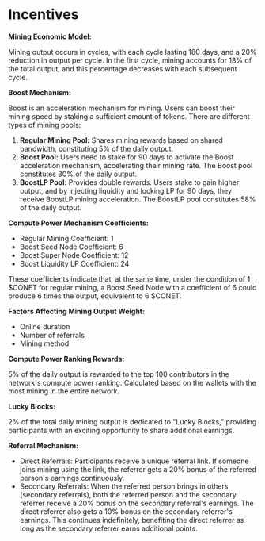 # Incentives

**Mining Economic Model:**

Mining output occurs in cycles, with each cycle lasting 180 days, and a 20% reduction in output per cycle. In the first cycle, mining accounts for 18% of the total output, and this percentage decreases with each subsequent cycle.

**Boost Mechanism:**

Boost is an acceleration mechanism for mining. Users can boost their mining speed by staking a sufficient amount of tokens. There are different types of mining pools:

1. **Regular Mining Pool:** Shares mining rewards based on shared bandwidth, constituting 5% of the daily output.
2. **Boost Pool:** Users need to stake for 90 days to activate the Boost acceleration mechanism, accelerating their mining rate. The Boost pool constitutes 30% of the daily output.
3. **BoostLP Pool:** Provides double rewards. Users stake to gain higher output, and by injecting liquidity and locking LP for 90 days, they receive BoostLP mining acceleration. The BoostLP pool constitutes 58% of the daily output.

**Compute Power Mechanism Coefficients:**

* Regular Mining Coefficient: 1
* Boost Seed Node Coefficient: 6
* Boost Super Node Coefficient: 12
* Boost Liquidity LP Coefficient: 24

These coefficients indicate that, at the same time, under the condition of 1 $CONET for regular mining, a Boost Seed Node with a coefficient of 6 could produce 6 times the output, equivalent to 6 $CONET.

**Factors Affecting Mining Output Weight:**

* Online duration
* Number of referrals
* Mining method

**Compute Power Ranking Rewards:**

5% of the daily output is rewarded to the top 100 contributors in the network's compute power ranking. Calculated based on the wallets with the most mining in the entire network.

**Lucky Blocks:**

2% of the total daily mining output is dedicated to "Lucky Blocks," providing participants with an exciting opportunity to share additional earnings.

**Referral Mechanism:**

* Direct Referrals: Participants receive a unique referral link. If someone joins mining using the link, the referrer gets a 20% bonus of the referred person's earnings continuously.
* Secondary Referrals: When the referred person brings in others (secondary referrals), both the referred person and the secondary referrer receive a 20% bonus on the secondary referral's earnings. The direct referrer also gets a 10% bonus on the secondary referrer's earnings. This continues indefinitely, benefiting the direct referrer as long as the secondary referrer earns additional points.
